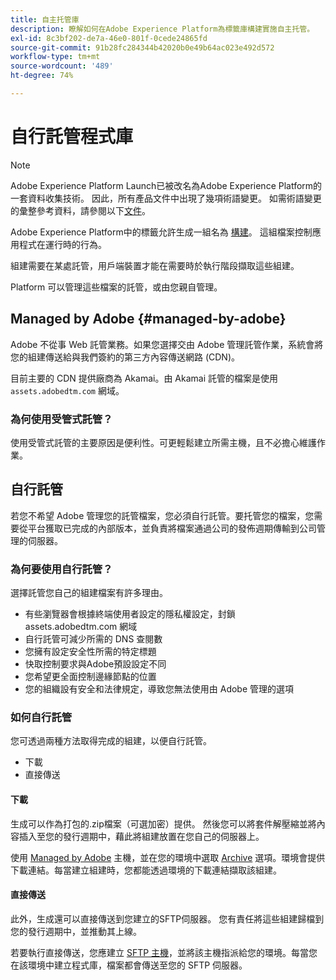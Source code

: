 ```yaml
---
title: 自主托管庫
description: 瞭解如何在Adobe Experience Platform為標籤庫構建實施自主托管。
exl-id: 8c3bf202-de7a-46e0-801f-0cede24865fd
source-git-commit: 91b28fc284344b42020b0e49b64ac023e492d572
workflow-type: tm+mt
source-wordcount: '489'
ht-degree: 74%

---
```


# 自行託管程式庫

>[!NOTE]
>
>Adobe Experience Platform Launch已被改名為Adobe Experience Platform的一套資料收集技術。 因此，所有產品文件中出現了幾項術語變更。 如需術語變更的彙整參考資料，請參閱以下[文件](../../../term-updates.md)。

Adobe Experience Platform中的標籤允許生成一組名為 [構建](../builds.md)。 這組檔案控制應用程式在運行時的行為。

組建需要在某處託管，用戶端裝置才能在需要時於執行階段擷取這些組建。

Platform 可以管理這些檔案的託管，或由您親自管理。

## Managed by Adobe {#managed-by-adobe}

Adobe 不從事 Web 託管業務。如果您選擇交由 Adobe 管理託管作業，系統會將您的組建傳送給與我們簽約的第三方內容傳送網路 (CDN)。

目前主要的 CDN 提供廠商為 Akamai。由 Akamai 託管的檔案是使用 `assets.adobedtm.com` 網域。

### 為何使用受管式託管？

使用受管式託管的主要原因是便利性。可更輕鬆建立所需主機，且不必擔心維護作業。

## 自行託管

若您不希望 Adobe 管理您的託管檔案，您必須自行託管。要托管您的檔案，您需要從平台獲取已完成的內部版本，並負責將檔案通過公司的發佈週期傳輸到公司管理的伺服器。

### 為何要使用自行託管？

選擇託管您自己的組建檔案有許多理由。

* 有些瀏覽器會根據終端使用者設定的隱私權設定，封鎖 assets.adobedtm.com 網域
* 自行託管可減少所需的 DNS 查閱數
* 您擁有設定安全性所需的特定標題
* 快取控制要求與Adobe預設設定不同
* 您希望更全面控制邊緣節點的位置
* 您的組織設有安全和法律規定，導致您無法使用由 Adobe 管理的選項

### 如何自行託管

您可透過兩種方法取得完成的組建，以便自行託管。

* 下載
* 直接傳送

#### 下載

生成可以作為打包的.zip檔案（可選加密）提供。 然後您可以將套件解壓縮並將內容插入至您的發行週期中，藉此將組建放置在您自己的伺服器上。

使用 [Managed by Adobe](self-hosting-libraries.md) 主機，並在您的環境中選取 [Archive](../environments.md) 選項。環境會提供下載連結。每當建立組建時，您都能透過環境的下載連結擷取該組建。

#### 直接傳送

此外，生成還可以直接傳送到您建立的SFTP伺服器。 您有責任將這些組建歸檔到您的發行週期中，並推動其上線。

若要執行直接傳送，您應建立 [SFTP 主機](sftp-host.md)，並將該主機指派給您的環境。每當您在該環境中建立程式庫，檔案都會傳送至您的 SFTP 伺服器。
